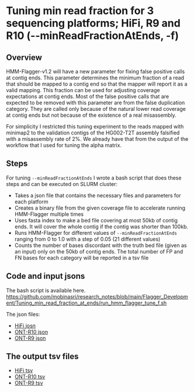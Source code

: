 # Tuning min read fraction for 3 sequencing platforms; HiFi, R9 and R10 (--minReadFractionAtEnds, -f)

## Overview

HMM-Flagger-v1.2 will have a new parameter for fixing false positive calls at contig ends. This parameter determines the minimum fraction of a read that 
should be mapped to a contig end so that the mapper will report it as a valid mapping. This fraction can be used for adjusting coverage expectations at contig ends. 
Most of the false positive calls that are expected to be removed with this parameter are from the false duplication category. They are called only because of the natural lower read coverage at contig ends but not because of the existence of a real misassembly.

For simplicity I restricted this tuning experiment to the reads mapped with minimap2 to the validation contigs of the HG002-T2T assembly falsified with a misassembly rate of 2%. We already have that from the output of the workflow that I used for tuning the alpha matrix.

## Steps
For tuning `--minReadFractionAtEnds` I wrote a bash script that does these steps and can be executed on SLURM cluster:
- Takes a json file that contains the necessary files and parameters for each platform 
- Creates a binary file from the given coverage file to accelerate running HMM-Flagger multiple times
- Uses fasta index to make a bed file covering at most 50kb of contig ends. It will cover the whole contig if the contig was shorter than 100kb.
- Runs HMM-Flagger for different values of `--minReadFractionAtEnds` ranging from 0 to 1.0 with a step of 0.05 (21 different values)
- Counts the number of bases discordant with the truth bed file (given as an input) only on the 50kb of contig ends. The total number of FP and FN bases for each category will be reported in a tsv file

## Code and input jsons
The bash script is available here.
https://github.com/mobinasri/research_notes/blob/main/Flagger_Development/Tuning_min_read_fraction_at_ends/run_hmm_flagger_tune_f.sh 

The json files:
- [HiFi josn](https://github.com/mobinasri/research_notes/blob/main/Flagger_Development/Tuning_min_read_fraction_at_ends/HiFi_DC_1.2/run_hmm_flagger_tune_f.inputs.json)
- [ONT-R10 json](https://github.com/mobinasri/research_notes/blob/main/Flagger_Development/Tuning_min_read_fraction_at_ends/ONT_R1041_Dorado/run_hmm_flagger_tune_f.inputs.json)
- [ONT-R9 json](https://github.com/mobinasri/research_notes/blob/main/Flagger_Development/Tuning_min_read_fraction_at_ends/ONT_R941_Guppy6.3.7/run_hmm_flagger_tune_f.inputs.json)


## The output tsv files
- [HiFi tsv](https://github.com/mobinasri/research_notes/blob/main/Flagger_Development/Tuning_min_read_fraction_at_ends/HiFi_DC_1.2/tune_read_frac_table_HiFi_DC_1.2.tsv)
- [ONT-R10 tsv](https://github.com/mobinasri/research_notes/blob/main/Flagger_Development/Tuning_min_read_fraction_at_ends/ONT_R1041_Dorado/tune_read_frac_table_ONT_R1041_Dorado.tsv)
- [ONT-R9 tsv](https://github.com/mobinasri/research_notes/blob/main/Flagger_Development/Tuning_min_read_fraction_at_ends/ONT_R941_Guppy6.3.7/tune_read_frac_table_ONT_R941_Guppy6.3.7.tsv)
